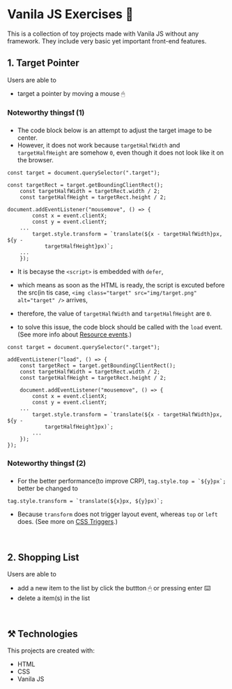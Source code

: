 # Vanila JS Exercises 💛

This is a collection of toy projects made with Vanila JS without any framework.
They include very basic yet important front-end features.
<br />

## 1. Target Pointer

Users are able to
-  target a pointer by moving a mouse 🖱

### Noteworthy things❗️ (1)
- The code block below is an attempt to adjust the target image to be center.
- However, it does not work because `targetHalfWidth` and `targetHalfHeight` are somehow `0`, even though it does not look like it on the browser.
```
const target = document.querySelector(".target");

const targetRect = target.getBoundingClientRect();
	const targetHalfWidth = targetRect.width / 2;
	const targetHalfHeight = targetRect.height / 2;
  
document.addEventListener("mousemove", () => {
		const x = event.clientX;
		const y = event.clientY;
    ...
		target.style.transform = `translate(${x - targetHalfWidth}px, ${y -
			targetHalfHeight}px)`;
    ...
	});
```
- It is becayse the `<script>` is embedded with `defer`,
- which means as soon as the HTML is ready, the script is excuted before the src(in tis case, `<img class="target" src="img/target.png" alt="target" />` arrives,
- therefore, the value of `targetHalfWidth` and `targetHalfHeight` are `0`.

- to solve this issue, the code block should be called with the `load` event. (See more info about [Resource events](https://developer.mozilla.org/en-US/docs/Web/Events).)
```
const target = document.querySelector(".target");

addEventListener("load", () => {
	const targetRect = target.getBoundingClientRect();
	const targetHalfWidth = targetRect.width / 2;
	const targetHalfHeight = targetRect.height / 2;

	document.addEventListener("mousemove", () => {
		const x = event.clientX;
		const y = event.clientY;
    ...
		target.style.transform = `translate(${x - targetHalfWidth}px, ${y -
			targetHalfHeight}px)`;
		...
	});
});

```
### Noteworthy things❗️ (2)
- For the better performance(to improve CRP), 
```tag.style.top = `${y}px`;``` better be changed to
```
tag.style.transform = `translate(${x}px, ${y}px)`;
```
- Because `transform` does not trigger layout event, whereas `top` or `left` does. (See more on [CSS Triggers](https://csstriggers.com/).)

<br />

## 2. Shopping List

Users are able to
-  add a new item to the list by click the buttton 🖱 or pressing enter ⌨️
-  delete a item(s) in the list

<br />

## ⚒️ Technologies

This projects are created with:

-  HTML
-  CSS
-  Vanila JS


